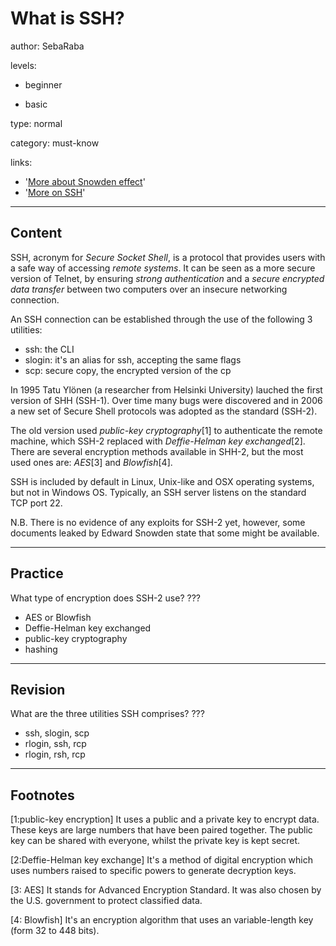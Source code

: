 # What is SSH?
author: SebaRaba

levels:

  - beginner

  - basic

type: normal

category: must-know

links:

  - '[More about Snowden effect](http://whatis.techtarget.com/definition/Snowden-effect)'
  - '[More on SSH](https://www.digitalocean.com/community/tutorials/how-to-use-ssh-to-connect-to-a-remote-server-in-ubuntu)'

---
## Content

SSH, acronym for *Secure Socket Shell*, is a protocol that provides users with a safe way of accessing *remote systems*. It can be seen as a more secure version of Telnet, by ensuring *strong authentication* and a *secure encrypted data transfer* between two computers over an insecure networking connection.

An SSH connection can be established through the use of the following 3 utilities:
- ssh: the CLI
- slogin: it's an alias for ssh, accepting the same flags
- scp: secure copy, the encrypted version of the cp

In 1995 Tatu Ylönen (a researcher from Helsinki University) lauched the first version of SHH (SSH-1). Over time many bugs were discovered and in 2006 a new set of Secure Shell protocols was adopted as the standard (SSH-2).

The old version used *public-key cryptography*[1] to authenticate the remote machine, which SSH-2 replaced with *Deffie-Helman key exchanged*[2]. There are several encryption methods available in SHH-2, but the most used ones are: *AES*[3] and *Blowfish*[4].

SSH is included by default in Linux, Unix-like and OSX operating systems, but not in Windows OS. Typically, an SSH server listens on the standard TCP port 22.

N.B. There is no evidence of any exploits for SSH-2 yet, however, some documents leaked by Edward Snowden state that some might be available.

---
## Practice

What type of encryption does SSH-2 use?
???

* AES or Blowfish
* Deffie-Helman key exchanged
* public-key cryptography
* hashing

---
## Revision

What are the three utilities SSH comprises?
???

* ssh, slogin, scp
* rlogin, ssh, rcp
* rlogin, rsh, rcp

---
## Footnotes

[1:public-key encryption]
It uses a public and a private key to encrypt data. These keys are large numbers that have been paired together. The public key can be shared with everyone, whilst the private key is kept secret.

[2:Deffie-Helman key exchange]
It's a method of digital encryption which uses numbers raised to specific powers to generate decryption keys.

[3: AES]
It stands for Advanced Encryption Standard. It was also chosen by the U.S. government to protect classified data.

[4: Blowfish]
It's an encryption algorithm that uses an variable-length key (form 32 to 448 bits).
